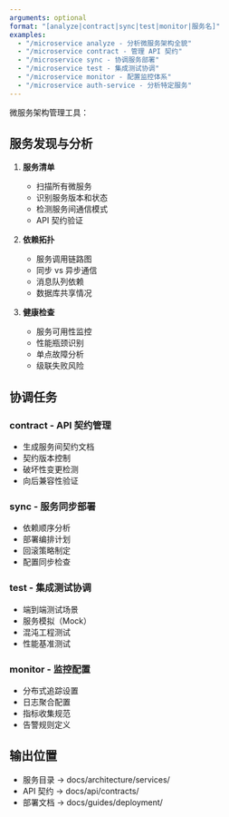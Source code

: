 ```yaml
---
arguments: optional
format: "[analyze|contract|sync|test|monitor|服务名]"
examples:
  - "/microservice analyze - 分析微服务架构全貌"
  - "/microservice contract - 管理 API 契约"
  - "/microservice sync - 协调服务部署"
  - "/microservice test - 集成测试协调"
  - "/microservice monitor - 配置监控体系"
  - "/microservice auth-service - 分析特定服务"
---
```

微服务架构管理工具：

## 服务发现与分析

1. **服务清单**
   - 扫描所有微服务
   - 识别服务版本和状态
   - 检测服务间通信模式
   - API 契约验证

2. **依赖拓扑**
   - 服务调用链路图
   - 同步 vs 异步通信
   - 消息队列依赖
   - 数据库共享情况

3. **健康检查**
   - 服务可用性监控
   - 性能瓶颈识别
   - 单点故障分析
   - 级联失败风险

## 协调任务

### contract - API 契约管理
- 生成服务间契约文档
- 契约版本控制
- 破坏性变更检测
- 向后兼容性验证

### sync - 服务同步部署
- 依赖顺序分析
- 部署编排计划
- 回滚策略制定
- 配置同步检查

### test - 集成测试协调
- 端到端测试场景
- 服务模拟（Mock）
- 混沌工程测试
- 性能基准测试

### monitor - 监控配置
- 分布式追踪设置
- 日志聚合配置
- 指标收集规范
- 告警规则定义

## 输出位置
- 服务目录 → docs/architecture/services/
- API 契约 → docs/api/contracts/
- 部署文档 → docs/guides/deployment/